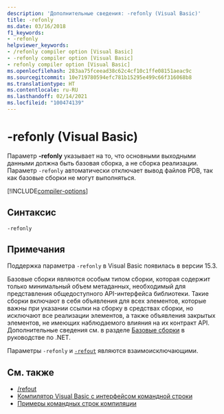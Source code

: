 ```yaml
---
description: 'Дополнительные сведения: -refonly (Visual Basic)'
title: -refonly
ms.date: 03/16/2018
f1_keywords:
- -refonly
helpviewer_keywords:
- /refonly compiler option [Visual Basic]
- -refonly compiler option [Visual Basic]
- refonly compiler option [Visual Basic]
ms.openlocfilehash: 283aa75fceead38c62c4cf10c1ffe08151aeac9c
ms.sourcegitcommit: 10e719780594efc781b15295e499c66f316068b8
ms.translationtype: HT
ms.contentlocale: ru-RU
ms.lasthandoff: 02/14/2021
ms.locfileid: "100474139"
---
```

# <a name="-refonly-visual-basic"></a>-refonly (Visual Basic)

Параметр **-refonly** указывает на то, что основными выходными данными должна быть базовая сборка, а не сборка реализации. Параметр `-refonly` автоматически отключает вывод файлов PDB, так как базовые сборки не могут выполняться.

[!INCLUDE[compiler-options](~/includes/compiler-options.md)]

## <a name="syntax"></a>Синтаксис

```console
-refonly
```

## <a name="remarks"></a>Примечания

Поддержка параметра `-refonly` в Visual Basic появилась в версии 15.3.

Базовые сборки являются особым типом сборки, которая содержит только минимальный объем метаданных, необходимый для представления общедоступного API-интерфейса библиотеки. Такие сборки включают в себя объявления для всех элементов, которые важны при указании ссылки на сборку в средствах сборки, но исключают все реализации элементов, а также объявления закрытых элементов, не имеющих наблюдаемого влияния на их контракт API. Дополнительные сведения см. в разделе [Базовые сборки](../../../standard/assembly/reference-assemblies.md) в руководстве по .NET.

Параметры `-refonly` и [`-refout`](refout-compiler-option.md) являются взаимоисключающими.

## <a name="see-also"></a>См. также

- [/refout](refout-compiler-option.md)
- [Компилятор Visual Basic с интерфейсом командной строки](index.md)
- [Примеры командных строк компиляции](sample-compilation-command-lines.md)
